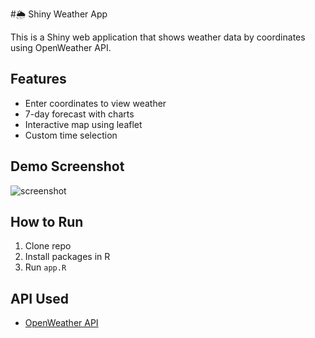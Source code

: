 #🌦️ Shiny Weather App 

This is a Shiny web application that shows weather data by coordinates using OpenWeather API.

## Features
- Enter coordinates to view weather
- 7-day forecast with charts
- Interactive map using leaflet
- Custom time selection

## Demo Screenshot
![screenshot](www/screenshot.png)

## How to Run
1. Clone repo
2. Install packages in R
3. Run `app.R`

## API Used
- [OpenWeather API](https://openweathermap.org/api)
